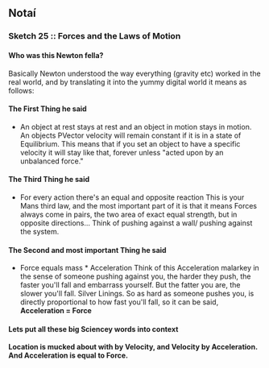 ## Notaí

### Sketch 25 :: Forces and the Laws of Motion
#### Who was this Newton fella?
Basically Newton understood the way everything (gravity etc) worked in the real world, and by translating it into the yummy digital world it means as follows:
#### The First Thing he said
- An object at rest stays at rest and an object in motion stays in motion.
An objects PVector velocity will remain constant if it is in a state of Equilibrium.
This means that if you set an object to have a specific velocity it will stay like that, forever unless "acted upon by an unbalanced force."


#### The Third Thing he said
- For every action there's an equal and opposite reaction
This is your Mans third law, and the most important part of it is that it means Forces always come in pairs, the two area of exact equal strength, but in opposite directions... Think of pushing against a wall/ pushing against the system.


#### The Second and most important Thing he said
- Force equals mass * Acceleration
Think of this Acceleration malarkey in the sense of someone pushing against you, the harder they push, the faster you'll fall and embarrass yourself. But the fatter you are, the slower you'll fall. Silver Linings.
So as hard as someone pushes you, is directly proportional to how fast you'll fall, so it can be said, **Acceleration = Force**

#### Lets put all these big Sciencey words into context
**Location is mucked about with by Velocity, and Velocity by Acceleration. And Acceleration is equal to Force.**
